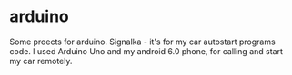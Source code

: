 # arduino
Some proects for arduino.
Signalka - it's for my car autostart programs code.
I used Arduino Uno and my android 6.0 phone, for calling and start my car remotely.
